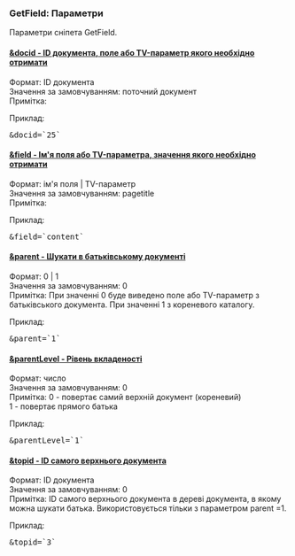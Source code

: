 
<meta http-equiv="Content-Type" content="text/html; charset=utf-8">
<h3>GetField: Параметри </h3> 
Параметри сніпета GetField.	
<br>
<div class="panel-group accordion">
<div class="panel panel-default">
<div class="panel-heading">
<h4 class="panel-title"><a id="305"></a><a class="accordion-toggle collapsed" data-toggle="collapse" data-parent="#accordion" href="#collapse305"><span class="text-bold">&docid</span> - ID документа, поле або TV-параметр якого необхідно отримати</a></h4>
</div>
<div id="collapse305" class="panel-collapse collapse">
<div class="panel-body">
<span class="text-bold">Формат:</span> ID документа<br>
<span class="text-bold">Значення за замовчуванням:</span> поточний документ<br>
<span class="text-bold">Примітка:</span> <br>
<p><span class="text-bold">Приклад:</span></p>
<pre class="brush: html;">&docid=`25`</pre>
</div>
</div>
</div>

<div class="panel panel-default">
<div class="panel-heading">
<h4 class="panel-title"><a id="306"></a><a class="accordion-toggle collapsed" data-toggle="collapse" data-parent="#accordion" href="#collapse306"><span class="text-bold">&field</span> - Ім'я поля або TV-параметра, значення якого необхідно отримати</a></h4>
</div>
<div id="collapse306" class="panel-collapse collapse">
<div class="panel-body">
<span class="text-bold">Формат:</span> ім'я поля | TV-параметр<br>
<span class="text-bold">Значення за замовчуванням:</span> pagetitle<br>
<span class="text-bold">Примітка:</span> <br>
<p><span class="text-bold">Приклад:</span></p>
<pre class="brush: html;">&field=`content`</pre>
</div>
</div>
</div>

<div class="panel panel-default">
<div class="panel-heading">
<h4 class="panel-title"><a id="307"></a><a class="accordion-toggle collapsed" data-toggle="collapse" data-parent="#accordion" href="#collapse307"><span class="text-bold">&parent</span> - Шукати в батьківському документі</a></h4>
</div>
<div id="collapse307" class="panel-collapse collapse">
<div class="panel-body">
<span class="text-bold">Формат:</span> 0 | 1<br>
<span class="text-bold">Значення за замовчуванням:</span> 0<br>
<span class="text-bold">Примітка:</span> При значенні 0 буде виведено поле або TV-параметр з батьківського документа. При значенні 1 з кореневого каталогу.<br>
<p><span class="text-bold">Приклад:</span></p>
<pre class="brush: html;">&parent=`1`</pre>
</div>
</div>
</div>

<div class="panel panel-default">
<div class="panel-heading">
<h4 class="panel-title"><a id="308"></a><a class="accordion-toggle collapsed" data-toggle="collapse" data-parent="#accordion" href="#collapse308"><span class="text-bold">&parentLevel</span> - Рівень вкладеності</a></h4>
</div>
<div id="collapse308" class="panel-collapse collapse">
<div class="panel-body">
<span class="text-bold">Формат:</span> число<br>
<span class="text-bold">Значення за замовчуванням:</span> 0<br>
<span class="text-bold">Примітка:</span> 0 - повертає самий верхній документ (кореневий)<br>
1 - повертає прямого батька<br>
<p><span class="text-bold">Приклад:</span></p>
<pre class="brush: html;">&parentLevel=`1`</pre>
</div>
</div>
</div>

<div class="panel panel-default">
<div class="panel-heading">
<h4 class="panel-title"><a id="309"></a><a class="accordion-toggle collapsed" data-toggle="collapse" data-parent="#accordion" href="#collapse309"><span class="text-bold">&topid</span> - ID самого верхнього документа</a></h4>
</div>
<div id="collapse309" class="panel-collapse collapse">
<div class="panel-body">
<span class="text-bold">Формат:</span> ID документа<br>
<span class="text-bold">Значення за замовчуванням:</span> 0<br>
<span class="text-bold">Примітка:</span> ID самого верхнього документа в дереві документа, в якому можна шукати батька. Використовується тільки з параметром parent =1.<br>
<p><span class="text-bold">Приклад:</span></p>
<pre class="brush: html;">&topid=`3`</pre>
</div>
</div>
</div>

</div>